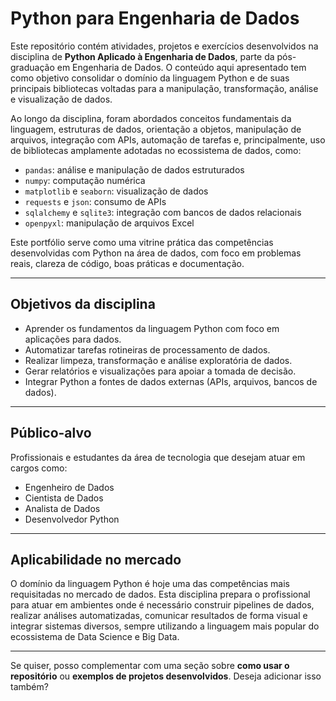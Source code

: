 # Python para Engenharia de Dados

Este repositório contém atividades, projetos e exercícios desenvolvidos na disciplina de **Python Aplicado à Engenharia de Dados**, parte da pós-graduação em Engenharia de Dados. O conteúdo aqui apresentado tem como objetivo consolidar o domínio da linguagem Python e de suas principais bibliotecas voltadas para a manipulação, transformação, análise e visualização de dados.

Ao longo da disciplina, foram abordados conceitos fundamentais da linguagem, estruturas de dados, orientação a objetos, manipulação de arquivos, integração com APIs, automação de tarefas e, principalmente, uso de bibliotecas amplamente adotadas no ecossistema de dados, como:

- `pandas`: análise e manipulação de dados estruturados
- `numpy`: computação numérica
- `matplotlib` e `seaborn`: visualização de dados
- `requests` e `json`: consumo de APIs
- `sqlalchemy` e `sqlite3`: integração com bancos de dados relacionais
- `openpyxl`: manipulação de arquivos Excel

Este portfólio serve como uma vitrine prática das competências desenvolvidas com Python na área de dados, com foco em problemas reais, clareza de código, boas práticas e documentação.

---

## Objetivos da disciplina

- Aprender os fundamentos da linguagem Python com foco em aplicações para dados.
- Automatizar tarefas rotineiras de processamento de dados.
- Realizar limpeza, transformação e análise exploratória de dados.
- Gerar relatórios e visualizações para apoiar a tomada de decisão.
- Integrar Python a fontes de dados externas (APIs, arquivos, bancos de dados).

---

## Público-alvo

Profissionais e estudantes da área de tecnologia que desejam atuar em cargos como:

- Engenheiro de Dados  
- Cientista de Dados  
- Analista de Dados  
- Desenvolvedor Python

---

## Aplicabilidade no mercado

O domínio da linguagem Python é hoje uma das competências mais requisitadas no mercado de dados. Esta disciplina prepara o profissional para atuar em ambientes onde é necessário construir pipelines de dados, realizar análises automatizadas, comunicar resultados de forma visual e integrar sistemas diversos, sempre utilizando a linguagem mais popular do ecossistema de Data Science e Big Data.

---

Se quiser, posso complementar com uma seção sobre **como usar o repositório** ou **exemplos de projetos desenvolvidos**. Deseja adicionar isso também?
